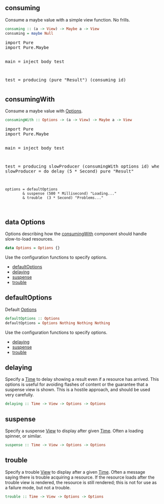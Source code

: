 ## consuming 

Consume a maybe value with a simple view function. No frills.

```haskell
consuming :: (a -> View) -> Maybe a -> View
consuming = maybe Null
```

<div class="hide">
<pre data-try>
import Pure
import Pure.Maybe

main = inject body test

test = producing (pure "Result") (consuming id)
</pre>
</div>

## consumingWith

Consume a maybe value with [Options](Pure.Maybe.Consumer/data%20Options). 


```haskell
consumingWith :: Options -> (a -> View) -> Maybe a -> View
```

<div class="hide">
<pre data-try>
import Pure
import Pure.Maybe

main = inject body test

test = producing slowProducer (consumingWith options id)
  where
    slowProducer = do
      delay (5 * Second)
      pure "Result"

    options = defaultOptions
            & suspense (500 * Millisecond) "Loading..."
            & trouble  (3 * Second) "Problems..."
</pre>
</div>

## data Options 

Options describing how the [consumingWith](Pure.Maybe.Consumer/consumingWith) component should handle slow-to-load resources.

```haskell
data Options = Options {}
```

<div class="hide">
Use the configuration functions to specify options.

  * [defaultOptions](Pure.Maybe.Consumer/defaultOptions)
  * [delaying](Pure.Maybe.Consumer/delaying)
  * [suspense](Pure.Maybe.Consumer/suspense)
  * [trouble](Pure.Maybe.Consumer/trouble)
</div>

## defaultOptions

Default [Options](Pure.Maybe.Consumer/data%20Options)

```haskell
defaultOptions :: Options
defaultOptions = Options Nothing Nothing Nothing
```

<div class="hide">
Use the configuration functions to specify options.

  * [delaying](Pure.Maybe.Consumer/delaying)
  * [suspense](Pure.Maybe.Consumer/suspense)
  * [trouble](Pure.Maybe.Consumer/trouble)
</div>

## delaying

Specify a [Time](/packages/pure-time/latest/Pure.Data.Time/data%20Time) to delay showing a result even if a resource has arrived. This options is useful for avoiding flashes of content or the guarantee that a suspense view is shown. This is a hostile approach, and should be used very carefully.

```haskell
delaying :: Time -> View -> Options -> Options
```
    
## suspense

Specify a suspense [View](/packages/pure-core/latest/Pure.Data.View/data%20View) to display after given [Time](/packages/pure-time/latest/Pure.Data.Time/data%20Time). Often a loading spinner, or similar.

```haskell
suspense :: Time -> View -> Options -> Options
```

## trouble

Specify a trouble [View](/packages/pure-core/latest/Pure.Data.View/data%20View) to display after a given [Time](/packages/pure-time/latest/Pure.Data.Time/data%20Time). Often a message saying there is trouble acquiring a resource. If the resource loads after the trouble view is rendered, the resource is still rendered; this is not for use as a failure mode, but not a trouble.

```haskell
trouble :: Time -> View -> Options -> Options
```